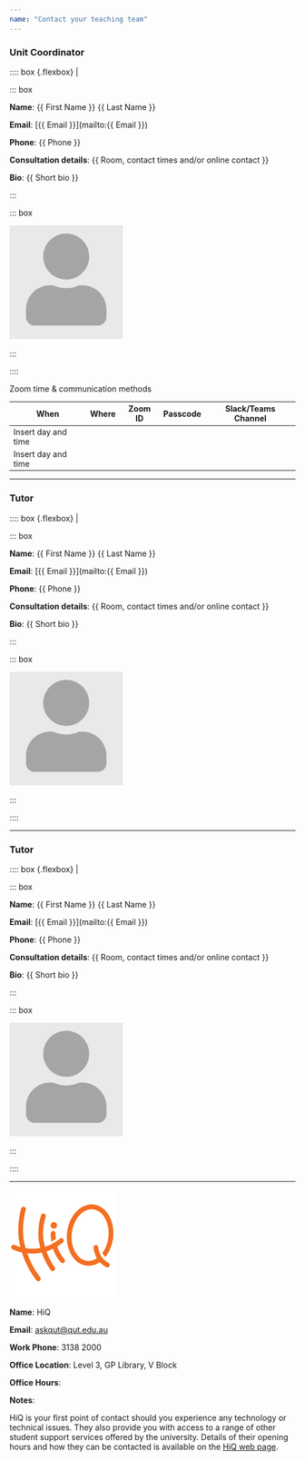 ```yaml
---
name: "Contact your teaching team"
---
```


### Unit Coordinator

:::: box {.flexbox} |

::: box

**Name**: {{ First Name }} {{ Last Name }}

**Email**: [{{ Email }}](mailto:{{ Email }})

**Phone**: {{ Phone }}

**Consultation details**: {{ Room, contact times and/or online contact }}

**Bio**: {{ Short bio }}

:::

::: box

![Avatar](./images/avatar.png)

:::

::::

Zoom time & communication methods

| When | Where | Zoom ID | Passcode | Slack/Teams Channel |
|------|-------|---------|----------|---------------------|
| Insert day and time | | | | |
| Insert day and time | | | | |

---

### Tutor

:::: box {.flexbox} |

::: box

**Name**: {{ First Name }} {{ Last Name }}

**Email**: [{{ Email }}](mailto:{{ Email }})

**Phone**: {{ Phone }}

**Consultation details**: {{ Room, contact times and/or online contact }}

**Bio**: {{ Short bio }}

:::

::: box

![Avatar](./images/avatar.png)

:::

::::

---

### Tutor

:::: box {.flexbox} |

::: box

**Name**: {{ First Name }} {{ Last Name }}

**Email**: [{{ Email }}](mailto:{{ Email }})

**Phone**: {{ Phone }}

**Consultation details**: {{ Room, contact times and/or online contact }}

**Bio**: {{ Short bio }}

:::

::: box

![Avatar](./images/avatar.png)

:::

::::

---

![HiQ](./images/hiq.png)

**Name**: HiQ

**Email**: [askqut@qut.edu.au](mailto:askqut@qut.edu.au)

**Work Phone**: 3138 2000

**Office Location**: Level 3, GP Library, V Block

**Office Hours**:  

**Notes**: 

HiQ is your first point of contact should you experience any technology or technical issues. They also provide you with access to a range of other student support services offered by the university. Details of their opening hours and how they can be contacted is available on the [HiQ web page](https://qutvirtual4.qut.edu.au/group/qut/service-directory?action=view&amp;id=1209).